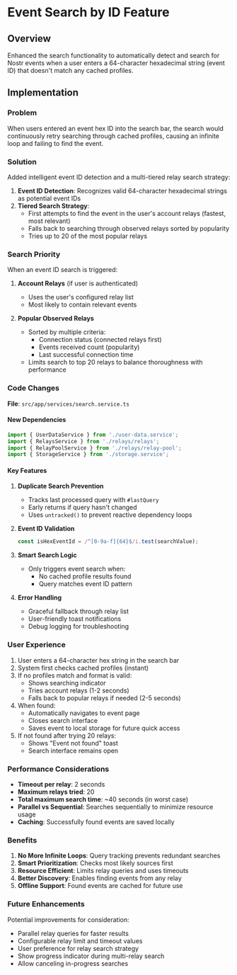 # Event Search by ID Feature

## Overview

Enhanced the search functionality to automatically detect and search for Nostr events when a user enters a 64-character hexadecimal string (event ID) that doesn't match any cached profiles.

## Implementation

### Problem
When users entered an event hex ID into the search bar, the search would continuously retry searching through cached profiles, causing an infinite loop and failing to find the event.

### Solution

Added intelligent event ID detection and a multi-tiered relay search strategy:

1. **Event ID Detection**: Recognizes valid 64-character hexadecimal strings as potential event IDs
2. **Tiered Search Strategy**:
   - First attempts to find the event in the user's account relays (fastest, most relevant)
   - Falls back to searching through observed relays sorted by popularity
   - Tries up to 20 of the most popular relays

### Search Priority

When an event ID search is triggered:

1. **Account Relays** (if user is authenticated)
   - Uses the user's configured relay list
   - Most likely to contain relevant events

2. **Popular Observed Relays**
   - Sorted by multiple criteria:
     - Connection status (connected relays first)
     - Events received count (popularity)
     - Last successful connection time
   - Limits search to top 20 relays to balance thoroughness with performance

### Code Changes

**File**: `src/app/services/search.service.ts`

#### New Dependencies
```typescript
import { UserDataService } from './user-data.service';
import { RelaysService } from './relays/relays';
import { RelayPoolService } from './relays/relay-pool';
import { StorageService } from './storage.service';
```

#### Key Features

1. **Duplicate Search Prevention**
   - Tracks last processed query with `#lastQuery`
   - Early returns if query hasn't changed
   - Uses `untracked()` to prevent reactive dependency loops

2. **Event ID Validation**
   ```typescript
   const isHexEventId = /^[0-9a-f]{64}$/i.test(searchValue);
   ```

3. **Smart Search Logic**
   - Only triggers event search when:
     - No cached profile results found
     - Query matches event ID pattern

4. **Error Handling**
   - Graceful fallback through relay list
   - User-friendly toast notifications
   - Debug logging for troubleshooting

### User Experience

1. User enters a 64-character hex string in the search bar
2. System first checks cached profiles (instant)
3. If no profiles match and format is valid:
   - Shows searching indicator
   - Tries account relays (1-2 seconds)
   - Falls back to popular relays if needed (2-5 seconds)
4. When found:
   - Automatically navigates to event page
   - Closes search interface
   - Saves event to local storage for future quick access
5. If not found after trying 20 relays:
   - Shows "Event not found" toast
   - Search interface remains open

### Performance Considerations

- **Timeout per relay**: 2 seconds
- **Maximum relays tried**: 20
- **Total maximum search time**: ~40 seconds (in worst case)
- **Parallel vs Sequential**: Searches sequentially to minimize resource usage
- **Caching**: Successfully found events are saved locally

### Benefits

1. **No More Infinite Loops**: Query tracking prevents redundant searches
2. **Smart Prioritization**: Checks most likely sources first
3. **Resource Efficient**: Limits relay queries and uses timeouts
4. **Better Discovery**: Enables finding events from any relay
5. **Offline Support**: Found events are cached for future use

### Future Enhancements

Potential improvements for consideration:

- Parallel relay queries for faster results
- Configurable relay limit and timeout values
- User preference for relay search strategy
- Show progress indicator during multi-relay search
- Allow canceling in-progress searches
